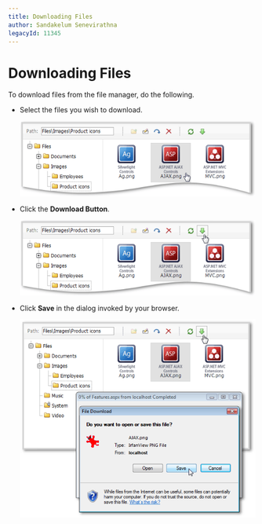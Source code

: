 ```yaml
---
title: Downloading Files
author: Sandakelum Senevirathna
legacyId: 11345
---
```

# Downloading Files
To download files from the file manager, do the following.
* Select the files you wish to download.
	
	![ASPxFileManager-download1.png](../../images/img16440.png)
* Click the **Download Button**.
	
	![ASPxFileManager-download2.png](../../images/img16442.png)
* Click **Save** in the dialog invoked by your browser. 
	
	![ASPxFileManager-download3.png](../../images/img16443.png)